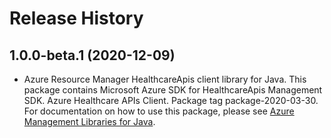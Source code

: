 # Release History

## 1.0.0-beta.1 (2020-12-09)

- Azure Resource Manager HealthcareApis client library for Java. This package contains Microsoft Azure SDK for HealthcareApis Management SDK. Azure Healthcare APIs Client. Package tag package-2020-03-30. For documentation on how to use this package, please see [Azure Management Libraries for Java](https://aka.ms/azsdk/java/mgmt).
